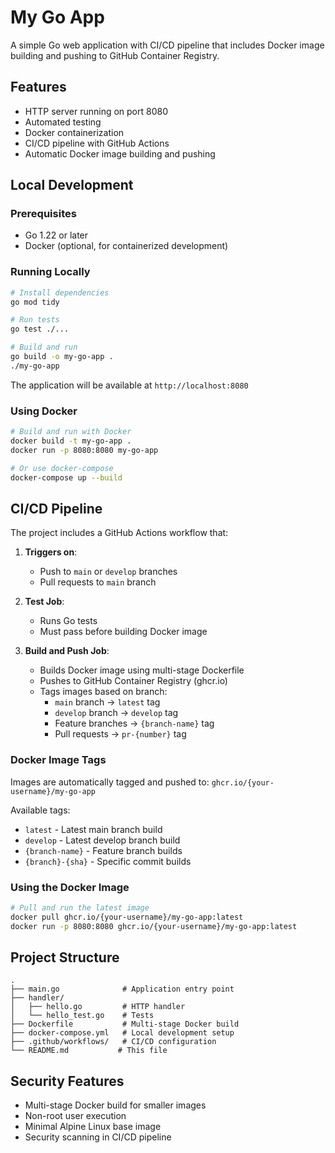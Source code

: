 # My Go App

A simple Go web application with CI/CD pipeline that includes Docker image building and pushing to GitHub Container Registry.

## Features

- HTTP server running on port 8080
- Automated testing
- Docker containerization
- CI/CD pipeline with GitHub Actions
- Automatic Docker image building and pushing

## Local Development

### Prerequisites

- Go 1.22 or later
- Docker (optional, for containerized development)

### Running Locally

```bash
# Install dependencies
go mod tidy

# Run tests
go test ./...

# Build and run
go build -o my-go-app .
./my-go-app
```

The application will be available at `http://localhost:8080`

### Using Docker

```bash
# Build and run with Docker
docker build -t my-go-app .
docker run -p 8080:8080 my-go-app

# Or use docker-compose
docker-compose up --build
```

## CI/CD Pipeline

The project includes a GitHub Actions workflow that:

1. **Triggers on**: 
   - Push to `main` or `develop` branches
   - Pull requests to `main` branch

2. **Test Job**:
   - Runs Go tests
   - Must pass before building Docker image

3. **Build and Push Job**:
   - Builds Docker image using multi-stage Dockerfile
   - Pushes to GitHub Container Registry (ghcr.io)
   - Tags images based on branch:
     - `main` branch → `latest` tag
     - `develop` branch → `develop` tag
     - Feature branches → `{branch-name}` tag
     - Pull requests → `pr-{number}` tag

### Docker Image Tags

Images are automatically tagged and pushed to: `ghcr.io/{your-username}/my-go-app`

Available tags:
- `latest` - Latest main branch build
- `develop` - Latest develop branch build
- `{branch-name}` - Feature branch builds
- `{branch}-{sha}` - Specific commit builds

### Using the Docker Image

```bash
# Pull and run the latest image
docker pull ghcr.io/{your-username}/my-go-app:latest
docker run -p 8080:8080 ghcr.io/{your-username}/my-go-app:latest
```

## Project Structure

```
.
├── main.go              # Application entry point
├── handler/
│   ├── hello.go         # HTTP handler
│   └── hello_test.go    # Tests
├── Dockerfile           # Multi-stage Docker build
├── docker-compose.yml   # Local development setup
├── .github/workflows/   # CI/CD configuration
└── README.md           # This file
```

## Security Features

- Multi-stage Docker build for smaller images
- Non-root user execution
- Minimal Alpine Linux base image
- Security scanning in CI/CD pipeline
